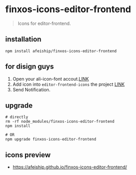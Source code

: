 # finxos-icons-editor-frontend
> Icons for editor-frontend.

## installation
```shell
npm install afeiship/finxos-icons-editor-frontend
```

## for disign guys
1. Open your ali-icon-font accout.[LINK](http://www.iconfont.cn/plus)
2. Add icon into `editor-frontend-icons` the project [LINK](https://www.iconfont.cn/manage/index?manage_type=myprojects&projectId=1353955)
3. Send Notification.

## upgrade
```shell
# directly
rm -rf node_modules/finxos-icons-editor-frontend
npm install 

# OR
npm upgrade finxos-icons-editor-frontend
```

## icons preview
- https://afeiship.github.io/finxos-icons-editor-frontend/
